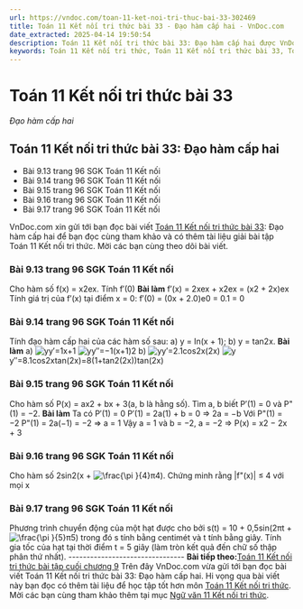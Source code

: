 ```yaml
---
url: https://vndoc.com/toan-11-ket-noi-tri-thuc-bai-33-302469
title: Toán 11 Kết nối tri thức bài 33 - Đạo hàm cấp hai - VnDoc.com
date_extracted: 2025-04-14 19:50:54
description: Toán 11 Kết nối tri thức bài 33: Đạo hàm cấp hai được VnDoc.com sưu tầm và xin gửi tới bạn đọc cùng tham khảo.
keywords: Toán 11 Kết nối tri thức, Toán 11 Kết nối tri thức bài 33, Toán lớp 11 Kết nối tri thức, bài tập toán 11 Kết nối tri thức, giải sgk toán 11 Kết nối tri thức, giải toán 11 Kết nối tri thức, toán 11 KNTT, toán 11 Kết nối, toán 11, giải toán 11 Kết nối tri thức bài 33, Toán 11 Kết nối tri thức bài 33 Đạo hàm cấp hai, bài 33 Đạo hàm cấp hai, Đạo hàm cấp hai, giải Toán 11 Kết nối tri thức bài 33 Đạo hàm cấp hai
---
```


# Toán 11 Kết nối tri thức bài 33
_Đạo hàm cấp hai_
## Toán 11 Kết nối tri thức bài 33: Đạo hàm cấp hai
  * Bài 9.13 trang 96 SGK Toán 11 Kết nối
  * Bài 9.14 trang 96 SGK Toán 11 Kết nối
  * Bài 9.15 trang 96 SGK Toán 11 Kết nối
  * Bài 9.16 trang 96 SGK Toán 11 Kết nối
  * Bài 9.17 trang 96 SGK Toán 11 Kết nối

VnDoc.com xin gửi tới bạn đọc bài viết [Toán 11 Kết nối tri thức bài 33](<https://vndoc.com/toan-11-ket-noi-tri-thuc-bai-33-302469>): Đạo hàm cấp hai để bạn đọc cùng tham khảo và có thêm tài liệu giải bài tập Toán 11 Kết nối tri thức. Mời các bạn cùng theo dõi bài viết.
### Bài 9.13 trang 96 SGK Toán 11 Kết nối
Cho hàm số f\(x\) = x2ex. Tính f′\(0\)
**Bài làm**
f′\(x\) = 2xex \+ x2ex = \(x2 \+ 2x\)ex
Tính giá trị của f′\(x\) tại điểm x = 0:
f′\(0\) = \(0x \+ 2.0\)e0 = 0.1 = 0
### Bài 9.14 trang 96 SGK Toán 11 Kết nối
Tính đạo hàm cấp hai của các hàm số sau:
a\) y = In\(x + 1\);
b\) y = tan2x.
**Bài làm**
a\) ![y](https://i.vdoc.vn/data/image/blank.png)y′=1x+1
![y](https://i.vdoc.vn/data/image/blank.png)y″=−1\(x+1\)2
b\) ![y](https://i.vdoc.vn/data/image/blank.png)y′=2.1cos2x\(2x\)
![y](https://i.vdoc.vn/data/image/blank.png)y″=8.1cos2xtan\(2x\)=8\(1+tan2\(2x\)\)tan\(2x\)
### Bài 9.15 trang 96 SGK Toán 11 Kết nối
Cho hàm số P\(x\) = ax2 \+ bx + 3\(a, b là hằng số\). Tìm a, b biết P′\(1\) = 0 và P"\(1\) = −2.
**Bài làm**
Ta có P′\(1\) = 0
P′\(1\) = 2a\(1\) + b = 0 ⇒ 2a = −b
Với P"\(1\) = −2
P"\(1\) = 2a\(−1\) = −2 ⇒ a = 1
Vậy a = 1 và b = −2, a = −2
⇒ P\(x\) = x2 − 2x + 3
### Bài 9.16 trang 96 SGK Toán 11 Kết nối
Cho hàm số 2sin2\(x + ![\\frac{\\pi }{4}](https://i.vdoc.vn/data/image/blank.png)π4\). Chứng minh rằng |f"\(x\)| ≤ 4 với mọi x
### Bài 9.17 trang 96 SGK Toán 11 Kết nối
Phương trình chuyển động của một hạt được cho bởi s\(t\) = 10 + 0,5sin\(2πt + ![\\frac{\\pi }{5}](https://i.vdoc.vn/data/image/blank.png)π5\) trong đó s tính bằng centimét và t tính bằng giây. Tính gia tốc của hạt tại thời điểm t = 5 giây \(làm tròn kết quả đến chữ số thập phân thứ nhất\).
\--------------------------------
**Bài tiếp theo:**[Toán 11 Kết nối tri thức bài tập cuối chương 9](<https://vndoc.com/toan-11-ket-noi-tri-thuc-bai-tap-cuoi-chuong-9-302474>)
Trên đây VnDoc.com vừa gửi tới bạn đọc bài viết Toán 11 Kết nối tri thức bài 33: Đạo hàm cấp hai. Hi vọng qua bài viết này bạn đọc có thêm tài liệu để học tập tốt hơn môn [Toán 11 Kết nối tri thức](<https://vndoc.com/toan-11-ket-noi-tri-thuc>). Mời các bạn cùng tham khảo thêm tại mục [Ngữ văn 11 Kết nối tri thức](<https://vndoc.com/ngu-van-11-ket-noi-tri-thuc>).
